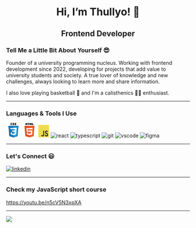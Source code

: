 <h1 align="center">Hi, I’m Thullyo! 👋</h1> 
<h2 align="center">Frontend Developer</h2>

<h3>Tell Me a Little Bit About Yourself 😎</h3>
<p>
  Founder of a university programming nucleus. Working with frontend development since 2022, developing for projects that add value to university students and society. A true lover of knowledge and new challenges, always looking to learn more and share information.
</p>
<p>
   I also love playing basketball 🏀 and I'm a calisthenics 🤸‍♂️ enthusiast.
</p>

<hr>

<h3>Languages & Tools I Use</h3>
<div>
  <img src="https://raw.githubusercontent.com/devicons/devicon/master/icons/css3/css3-original-wordmark.svg" alt="css3" width="40" height="40"/>
  <img src="https://raw.githubusercontent.com/devicons/devicon/master/icons/html5/html5-original-wordmark.svg" alt="html5" width="40" height="40"/>
  <img src="https://raw.githubusercontent.com/devicons/devicon/master/icons/javascript/javascript-original.svg" alt="javascript" width="30" height="35"/>
  <img src="https://cdn.jsdelivr.net/gh/devicons/devicon/icons/react/react-original.svg" alt="react" width="35" height="35"/>
  <img src="https://cdn.jsdelivr.net/gh/devicons/devicon/icons/typescript/typescript-original.svg" alt="typescript" width="30" height="35"/>
  <img src="https://cdn.jsdelivr.net/gh/devicons/devicon/icons/git/git-original.svg" alt="git" width="35" height="35"/>
  <img src="https://cdn.jsdelivr.net/gh/devicons/devicon/icons/vscode/vscode-original.svg" alt="vscode" width="35" height="35"/>
  <img src="https://cdn.jsdelivr.net/gh/devicons/devicon/icons/figma/figma-original.svg" alt="figma" width="30" height="35"/>
</div>

<hr>

<h3>Let's Connect 😃</h3> 
<div>
  <a href="https://www.linkedin.com/in/thullyo-damasceno-375083231/" target="_blank">
    <img src="https://img.shields.io/badge/-LinkedIn-%230077B5?style=for-the-badge&logo=linkedin&logoColor=white" alt="linkedin"/>
  </a>
</div>

<hr>

<h3>Check my JavaScript short course</h3>
<a href="https://youtu.be/n5cV5N3xpXA">https://youtu.be/n5cV5N3xpXA</a>

<hr>

<img src="https://user-images.githubusercontent.com/77694067/227220153-f5d1863f-9939-48a7-adfc-91d9899eb9a9.png" />

